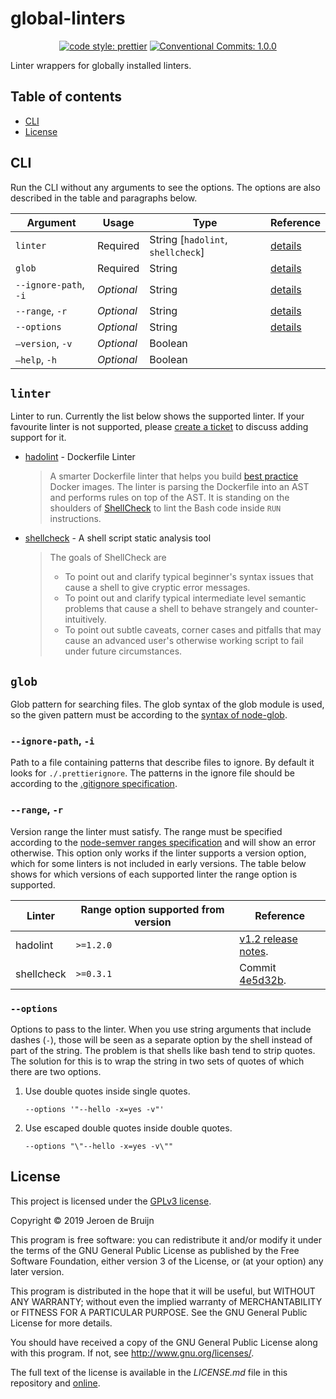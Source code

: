 # global-linters

<p align="center">
  <a href="https://github.com/prettier/prettier#readme">
    <img alt="code style: prettier" src="https://img.shields.io/badge/code_style-prettier-ff69b4.svg?style=flat-square"></a>
  <a href="https://conventionalcommits.org">
    <img alt="Conventional Commits: 1.0.0" src="https://img.shields.io/badge/Conventional%20Commits-1.0.0-yellow.svg?style=flat-square"></a>
</p>

Linter wrappers for globally installed linters.

## Table of contents

- [CLI](#cli)
- [License](#license)

<a name="cli"></a>

## CLI

Run the CLI without any arguments to see the options. The options are also described in the table and paragraphs below.

| Argument              | Usage      | Type                              | Reference                   |
| --------------------- | ---------- | --------------------------------- | --------------------------- |
| `linter`              | Required   | String [`hadolint`, `shellcheck`] | [details](#cli-linter)      |
| `glob`                | Required   | String                            | [details](#cli-glob)        |
| `--ignore-path`, `-i` | _Optional_ | String                            | [details](#cli-ignore-path) |
| `--range`, `-r`       | _Optional_ | String                            | [details](#cli-range)       |
| `--options`           | _Optional_ | String                            | [details](#cli-options)     |
| `—version`, `-v`      | _Optional_ | Boolean                           |                             |
| `—help`, `-h`         | _Optional_ | Boolean                           |                             |

<a name="cli-linter"></a>

## `linter`

Linter to run. Currently the list below shows the supported linter. If your favourite linter is not supported, please [create a ticket](https://github.com/vidavidorra/global-linters/issues/new) to discuss adding support for it.

- [hadolint](https://github.com/hadolint/hadolint) - Dockerfile Linter

  > A smarter Dockerfile linter that helps you build [best practice](https://docs.docker.com/engine/userguide/eng-image/dockerfile_best-practices) Docker images. The linter is parsing the Dockerfile into an AST and performs rules on top of the AST. It is standing on the shoulders of [ShellCheck](https://github.com/koalaman/shellcheck) to lint the Bash code inside `RUN` instructions.

- [shellcheck](https://github.com/koalaman/shellcheck) - A shell script static analysis tool

  > The goals of ShellCheck are
  >
  > - To point out and clarify typical beginner's syntax issues that cause a shell to give cryptic error messages.
  > - To point out and clarify typical intermediate level semantic problems that cause a shell to behave strangely and counter-intuitively.
  > - To point out subtle caveats, corner cases and pitfalls that may cause an advanced user's otherwise working script to fail under future circumstances.

<a name="cli-glob"></a>

## `glob`

Glob pattern for searching files. The glob syntax of the glob module is used, so the given pattern must be according to the [syntax of node-glob](https://github.com/isaacs/node-glob#glob-primer).

<a name="cli-ignore-path"></a>

### `--ignore-path`, `-i`

Path to a file containing patterns that describe files to ignore. By default it looks for `./.prettierignore`. The patterns in the ignore file should be according to the [.gitignore specification](http://git-scm.com/docs/gitignore).

<a name="cli-range"></a>

### `--range`, `-r`

Version range the linter must satisfy. The range must be specified according to the [node-semver ranges specification](https://github.com/npm/node-semver#ranges) and will show an error otherwise. This option only works if the linter supports a version option, which for some linters is not included in early versions. The table below shows for which versions of each supported linter the range option is supported.

| Linter     | Range option supported from version | Reference                                                                     |
| ---------- | ----------------------------------- | ----------------------------------------------------------------------------- |
| hadolint   | `>=1.2.0`                           | [v1.2 release notes](https://github.com/hadolint/hadolint/releases/tag/v1.2). |
| shellcheck | `>=0.3.1`                           | Commit [4e5d32b](https://github.com/koalaman/shellcheck/commit/4e5d32b).      |

<a name="cli-options"></a>

### `--options`

Options to pass to the linter. When you use string arguments that include dashes (`-`), those will be seen as a separate option by the shell instead of part of the string. The problem is that shells like bash tend to strip quotes. The solution for this is to wrap the string in two sets of quotes of which there are two options.

1. Use double quotes inside single quotes.

   ```shell
   --options '"--hello -x=yes -v"'
   ```

2. Use escaped double quotes inside double quotes.

   ```shell
   --options "\"--hello -x=yes -v\""
   ```

<a name="license"></a>

## License

This project is licensed under the [GPLv3 license](https://www.gnu.org/licenses/gpl.html).

Copyright © 2019 Jeroen de Bruijn

This program is free software: you can redistribute it and/or modify
it under the terms of the GNU General Public License as published by
the Free Software Foundation, either version 3 of the License, or
(at your option) any later version.

This program is distributed in the hope that it will be useful,
but WITHOUT ANY WARRANTY; without even the implied warranty of
MERCHANTABILITY or FITNESS FOR A PARTICULAR PURPOSE. See the
GNU General Public License for more details.

You should have received a copy of the GNU General Public License
along with this program. If not, see <http://www.gnu.org/licenses/>.

The full text of the license is available in the _LICENSE.md_ file in this repository and [online](https://www.gnu.org/licenses/gpl.html).
